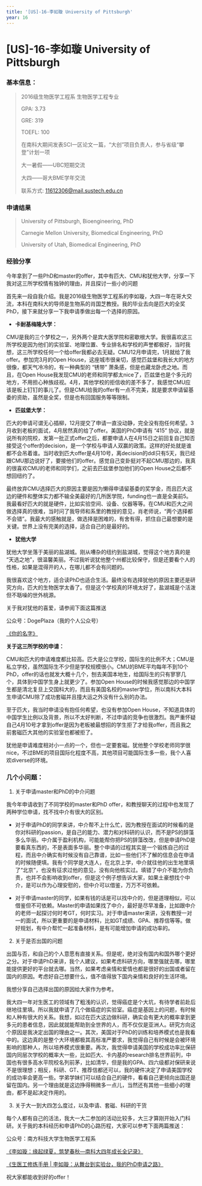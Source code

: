 ```yaml
---
title: '[US]-16-李如璇 University of Pittsburgh'
year: 16
---
```


# [US]-16-李如璇 University of Pittsburgh

### 基本信息：

>2016级生物医学工程系 生物医学工程专业
>
>GPA: 3.73
>
>GRE: 319
>
>TOEFL: 100
>
>在南科大期间发表SCI一区论文一篇，“大创”项目负责人，参与省级“攀登”计划一项
>
>大一暑假——UBC短期交流
>
>大四——哥大BME学年交流
>
>联系方式: 11612306@mail.sustech.edu.cn

### 申请结果

> University of Pittsburgh, Bioengineering, PhD
>
> Carnegie Mellon University, Biomedical Engineering, PhD
>
> University of Utah, Biomedical Engineering, PhD

### 经验分享

今年拿到了一些PhD和master的offer，其中有匹大、CMU和犹他大学，分享一下我对这三所学校情有独钟的理由，并且探讨一些小的问题

首先来一段自我介绍。我是2016级生物医学工程系的李如璇，大四一年在哥大交流，本科在南科大的导师是生物系的肖国芝教授。我的毕业去向是匹大的全奖PhD，接下来就分享一下我申请季做出每一个选择的原因。 

* **卡耐基梅隆大学：**

CMU是我的三个梦校之一，另外两个是宾大医学院和密歇根大学。我很喜欢这三所学校是因为他们的实验室、地理位置、专业排名和学校的声誉都极好，当时我想，这三所学校任何一个给offer我都必去无疑。CMU12月申请完，1月就给了我offer。参加完3月的Open House，这座城市很亲切，感觉匹兹堡和我长大的地方很像，都天气冷冷的，有一种典型的 “锈带” 萧条感，但是也藏龙卧虎之地。而且，在Open House我发现CMU的老师和同学都太nice了，匹兹堡也是个多元的地方，不用担心种族歧视。4月，其他学校的拒信收的差不多了，我感觉CMU应该是板上钉钉的事儿了。但是CMU给我的offer有一点不完美，就是要求申请留基委的资助，虽然是全奖，但是也有回国服务等等限制。 

* **匹兹堡大学：**

匹大的申请可谓无心插柳，12月提交了申请一直没动静，完全没有抱任何希望。3月收到老板的面试，4月居然真的给了offer。美国的PhD申请有 “415” 协议，就是说所有的院校，发第一批正式offer之后，都要申请人在4月15日之前回复自己知否接受这个offer的decision，是一个学校与申请人双赢的政策。这样的好处就是谁都不会吊着谁。当时收到匹大offer是4月10号，离decision的ddl只有5天，我已经跟CMU那边说好了，要接他们的offer。感觉自己变卦挺对不起CMU那边的，我真的很喜欢CMU的老师和同学们，之前去匹兹堡参加他们的Open House之后都不想回纽约了。

最终放弃CMU选择匹大的原因主要是因为懒得申请留基委的奖学金，而且匹大这边的硬件和整体实力都不输全美最好的几所医学院，funding也一直是全美前5。我最看好匹大的就是硬件，比如实验空间、设备、仪器等等。在CMU和匹大之间做选择真的很难，当时问了我导师和系里的教授的意见，肖老师说，“两个选择都不会错”。我最大的感触就是，做选择是困难的，有舍有得，抓住自己最想要的是关键。世界上没有完美的选择，适合自己的是最好的。 

* **犹他大学**

犹他大学坐落于美丽的盐湖城。刚从嘈杂的纽约到盐湖城，觉得这个地方真的是 “天选之地”，很温馨美丽。不过我听说犹他整个州都比较保守，但是还要看个人的性格，如果是混得开的人，在哪儿都不会有问题的。

我很喜欢这个地方，适合读PhD也适合生活。最终没有选择犹他的原因主要还是研究方向，匹大的生物医学太香了。但是这个学校真的环境太好了，盐湖城是个活泼但不聒噪的世外桃源。

关于我对犹他的喜爱，请参阅下面这篇推送

公众号：DogePlaza（我的个人公众号）

[《你的名字》](https://mp.weixin.qq.com/s/lMtdGizw8CiQBfb0Jy0Znw)

 

**关于这三所学校的申请：**

CMU和匹大的申请难度都比较高。匹大是公立学校，国际生的比例不大；CMU是私立学校，虽然国际生不少但是学校规模很小。CMU的BME平均每年不到10个PhD，offer的话也就发大概十几个，刨去美国本地生，给国际生的只有寥寥几个，具体到中国学生身上就更少了。参加Open House的时候我感觉那边的中国学生都是清北复旦上交国科大的，而且有美国名校的master学位，所以南科大本科生申请CMU除了成功套磁并且撞大运之外没有什么别的办法。

至于匹大，我当时申请没有抱任何希望，也没有参加Open House，不知道具体的中国学生比例以及背景，所以不太好判断，不过申请的竞争也很激烈。我严重怀疑自己4月10号才拿到offer是因为老板被最想招的学生拒了才给我offer，而且我之前套磁匹大其他的实验室也都被拒了。

犹他是申请难度相对小一点的一个，但也一定要套磁。犹他整个学校老师同学很nice，不过BME的项目国际化程度不高，其他项目可能国际生多一些，我个人喜欢diverse的环境。

  

### 几个小问题：

1. 关于申请master和PhD的中介问题

我今年申请收到了不同学校的master和PhD offer，和教授聊天的过程中也发现了两种学位申请，找不找中介有很大的区别。

* 对于申请PhD的同学来讲，中介帮不上什么忙，因为教授在面试的时候看的是你对科研的passion，是自己的能力、潜力和对科研的认识，而不是PS的辞藻多么华丽。中介属于盈利机构，可能能帮你把PS的辞藻改改，但是申请PhD是要看真东西的，不是表面多华丽。整个申请的过程其实是一个锻炼自己的过程，而且中介确实有时候没有自己靠谱，比如一些他们不了解的信息会在申请的时候随便填。我有个同学是大连人，在北京上学，中介就往他的出生地里填了“北京”，也没有征求过他的意见，没有向他核实过。填错了中介不能为你负责，也并不会影响收到offer，但是这个例子想告诉大家，如果土豪想找个中介，是可以作为心理安慰的，但中介可以借鉴，万万不可依赖。

* 对于申请master的同学，如果有钱的话是可以找中介的，但是道理相似，可以借鉴但不可依赖。Master的申请如果找了中介，最好是尽早准备，比如跟中介的老师一起探讨何时考GT，何时实习。对于申请master来讲，没有教授一对一的面试，所以更重要的是申请材料，比如GT成绩、GPA、推荐信等等。做好规划，有中介帮忙一起准备材料，是有可能增加申请的成功率的。

2. 关于是否出国的问题

出国与否，和自己的个人意愿有直接关系。但是呢，绝对没有国内和国外哪个更好之分。对于申请PhD来讲，我个人建议，如果考虑科研方向，哪里强就去哪，哪里能提供更好的平台就去哪。当然，如果考虑亲情和爱情也都是很好的出国或者留在国内的原因。考虑好自己想要什么，值不值得放下国内亲情和良好的生活环境。

我想分享自己选择出国的原因给大家作为参考。

我大四一年对生医工的领域有了粗浅的认识，觉得癌症是个大坑，有待学者前赴后继地往里填。所以我就申请了几个做癌症的实验室。癌症是基因上的问题，有时候和人种有很大的关系。我想，如过在匹大这边做科研，确实会有更大的概率拿到更多元的患者信息，因此就就能帮助到全世界的人，而不仅仅是亚洲人。研究方向这个原因是我决定出国的理由之一。其次，美国对于PhD的训练和培养模式也是我看中的。这边真的是整个大环境都极其高标准严要求，我觉得自己有时候是会被环境影响的那种人，所以培养模式很重要。再次，我觉得申请美国的学校成功率比保研国内同层次学校的概率大一些，比如匹大、卡内基的research排名世界前列，中国也有很多高水平院校名列前茅，比如清华，但是我的GPA、四六级都对保研来说不是很理想；相反，科研、GT、推荐信都还可以，我的硬件决定了申请美国学校的成功率会更高一些。学弟学妹们可以结合自己的硬件，看看自己更倾向出国还是留在国内。另一个理由就是这边挣得稍微多一点儿，当然还有其他一些细小的理由，都不是起决定作用的。

3. 关于大一到大四怎么度过，以及申请、套磁、科研的干货

每个人都有自己的活法，我大一大二参加的活动比较多，大三才算刚开始入门科研。关于我的本科经历和申请PhD的心路历程，大家可以参考下面两篇推送：

公众号：南方科技大学生物医学工程系

[《李如璇：缘起绿夏，筑梦春秋—南科大四年成长全记录》](https://mp.weixin.qq.com/s/HOIdVfqcEOv63d-sP9pD4A)

[《生医工修炼手册 | 李如璇：从舞台到实验台，我的PhD申请之路》](https://mp.weixin.qq.com/s/s7impcRi3asRr88jGGgRgw)

祝大家都能收到好的offer！